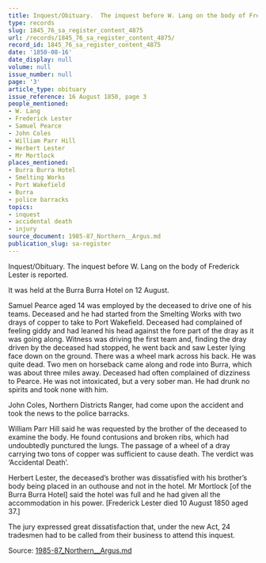 ```yaml
---
title: Inquest/Obituary.  The inquest before W. Lang on the body of Frederick Lester
type: records
slug: 1845_76_sa_register_content_4875
url: /records/1845_76_sa_register_content_4875/
record_id: 1845_76_sa_register_content_4875
date: '1850-08-16'
date_display: null
volume: null
issue_number: null
page: '3'
article_type: obituary
issue_reference: 16 August 1850, page 3
people_mentioned:
- W. Lang
- Frederick Lester
- Samuel Pearce
- John Coles
- William Parr Hill
- Herbert Lester
- Mr Mortlock
places_mentioned:
- Burra Burra Hotel
- Smelting Works
- Port Wakefield
- Burra
- police barracks
topics:
- inquest
- accidental death
- injury
source_document: 1985-87_Northern__Argus.md
publication_slug: sa-register
---
```


Inquest/Obituary.  The inquest before W. Lang on the body of Frederick Lester is reported.

It was held at the Burra Burra Hotel on 12 August.

Samuel Pearce aged 14 was employed by the deceased to drive one of his teams.  Deceased and he had started from the Smelting Works with two drays of copper to take to Port Wakefield.  Deceased had complained of feeling giddy and had leaned his head against the fore part of the dray as it was going along.  Witness was driving the first team and, finding the dray driven by the deceased had stopped, he went back and saw Lester lying face down on the ground.  There was a wheel mark across his back.  He was quite dead.  Two men on horseback came along and rode into Burra, which was about three miles away.  Deceased had often complained of dizziness to Pearce.  He was not intoxicated, but a very sober man.  He had drunk no spirits and took none with him.

John Coles, Northern Districts Ranger, had come upon the accident and took the news to the police barracks.

William Parr Hill said he was requested by the brother of the deceased to examine the body.  He found contusions and broken ribs, which had undoubtedly punctured the lungs. The passage of a wheel of a dray carrying two tons of copper was sufficient to cause death.  The verdict was ‘Accidental Death’.

Herbert Lester, the deceased’s brother was dissatisfied with his brother’s body being placed in an outhouse and not in the hotel.  Mr Mortlock [of the Burra Burra Hotel] said the hotel was full and he had given all the accommodation in his power.  [Frederick Lester died 10 August 1850 aged 37.]

The jury expressed great dissatisfaction that, under the new Act, 24 tradesmen had to be called from their business to attend this inquest.

Source: [1985-87_Northern__Argus.md](/downloads/markdown/1985-87_Northern__Argus.md)
